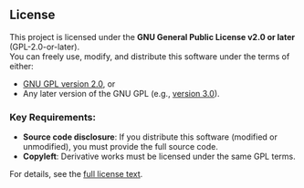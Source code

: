 ## License

This project is licensed under the **GNU General Public License v2.0 or later** (GPL-2.0-or-later).  
You can freely use, modify, and distribute this software under the terms of either:
- [GNU GPL version 2.0](https://www.gnu.org/licenses/old-licenses/gpl-2.0.html), or
- Any later version of the GNU GPL (e.g., [version 3.0](https://www.gnu.org/licenses/gpl-3.0.html)).

### Key Requirements:
- **Source code disclosure**: If you distribute this software (modified or unmodified), you must provide the full source code.
- **Copyleft**: Derivative works must be licensed under the same GPL terms.

For details, see the [full license text](./LICENSE).
